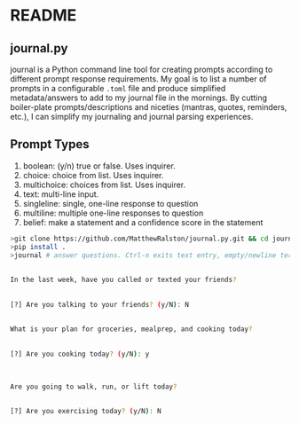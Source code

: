 # README

## journal.py

journal is a Python command line tool for creating prompts according to different prompt response requirements. My goal is to list a number of prompts in a configurable `.toml` file and produce simplified metadata/answers to add to my journal file in the mornings. By cutting boiler-plate prompts/descriptions and niceties (mantras, quotes, reminders, etc.), I can simplify my journaling and journal parsing experiences. 

## Prompt Types

1. boolean: (y/n) true or false. Uses inquirer.
2. choice: choice from list. Uses inquirer.
3. multichoice: choices from list. Uses inquirer.
4. text: multi-line input.
5. singleline: single, one-line response to question
6. multiline: multiple one-line responses to question
7. belief: make a statement and a confidence score in the statement

```bash
>git clone https://github.com/MatthewRalston/journal.py.git && cd journal.py
>pip install .
>journal # answer questions. Ctrl-n exits text entry, empty/newline terminates multiline capture
                                                        
                                                         
In the last week, have you called or texted your friends? 
                                                         
                                                         
[?] Are you talking to your friends? (y/N): N
                                                             
                                                             
What is your plan for groceries, mealprep, and cooking today?
                                                             
                                                             
[?] Are you cooking today? (y/N): y

                                          
                                          
Are you going to walk, run, or lift today?
                                          
                                          
[?] Are you exercising today? (y/N): N

```
